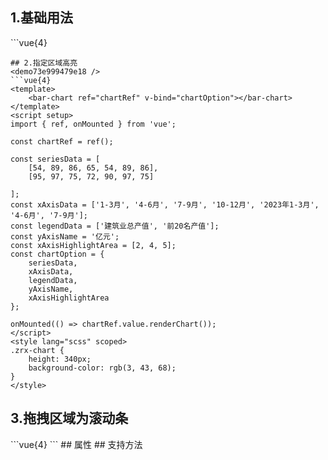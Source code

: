 ## 1.基础用法
<demo4c57318f6bb0 />
```vue{4}
<template>
    <bar-chart ref="chartRef" v-bind="chartOption"></bar-chart>
</template>
<script setup>
import { ref, onMounted } from 'vue';

const chartRef = ref();

const seriesData = [
    [54, 89, 86, 65, 54],
    [95, 97, 75, 72, 90]
];
const xAxisData = ['1-2月', '1-3月', '1-4月', '1-5月', '1-6月'];
const legendData = ['建筑业总产值', '前20名产值'];
const yAxisName = '亿元';
const chartOption = {
    seriesData,
    xAxisData,
    legendData,
    yAxisName
};

onMounted(() => chartRef.value.renderChart());
</script>
<style lang="scss" scoped>
.zrx-chart {
    height: 340px;
    background-color: rgb(3, 43, 68);
}
</style>

```
## 2.指定区域高亮
<demo73e999479e18 />
```vue{4}
<template>
    <bar-chart ref="chartRef" v-bind="chartOption"></bar-chart>
</template>
<script setup>
import { ref, onMounted } from 'vue';

const chartRef = ref();

const seriesData = [
    [54, 89, 86, 65, 54, 89, 86],
    [95, 97, 75, 72, 90, 97, 75]

];
const xAxisData = ['1-3月', '4-6月', '7-9月', '10-12月', '2023年1-3月', '4-6月', '7-9月'];
const legendData = ['建筑业总产值', '前20名产值'];
const yAxisName = '亿元';
const xAxisHighlightArea = [2, 4, 5];
const chartOption = {
    seriesData,
    xAxisData,
    legendData,
    yAxisName,
    xAxisHighlightArea
};

onMounted(() => chartRef.value.renderChart());
</script>
<style lang="scss" scoped>
.zrx-chart {
    height: 340px;
    background-color: rgb(3, 43, 68);
}
</style>
```
## 3.拖拽区域为滚动条
<demo5d9cc2cb8064 />
```vue{4}
<template>
    <bar-chart ref="chartRef" v-bind="chartOption"></bar-chart>
</template>
<script setup>
import { ref, onMounted } from 'vue';

const chartRef = ref();

const seriesData = [
    [54, 89, 86, 65, 54, 53, 72],
    [95, 97, 75, 72, 90, 88, 54]
];
const xAxisData = ['周一', '周二', '周三', '周四', '周五', '周六', '周日'];
const legendData = ['统计金额', '开票金额'];
const showCount = 4;
const dataZoomType = 'slider';

const chartOption = {
    seriesData,
    xAxisData,
    legendData,
    showCount,
    dataZoomType
};

onMounted(() => chartRef.value.renderChart());

</script>
<style lang="scss" scoped>
.zrx-chart {
    height: 340px;
    background-color: rgb(3, 43, 68);
}
</style>
```
## 属性
<demo07c71060c66f />
## 支持方法
<demo3958d714d002 />
<script setup>
import demo4c57318f6bb0 from '../../document/barChart/1.基础用法.vue'
import demo73e999479e18 from '../../document/barChart/2.指定区域高亮.vue'
import demo5d9cc2cb8064 from '../../document/barChart/3.拖拽区域为滚动条.vue'
import demo07c71060c66f from '../../document/barChart/属性.vue'
import demo3958d714d002 from '../../document/barChart/支持方法.vue'
</script>